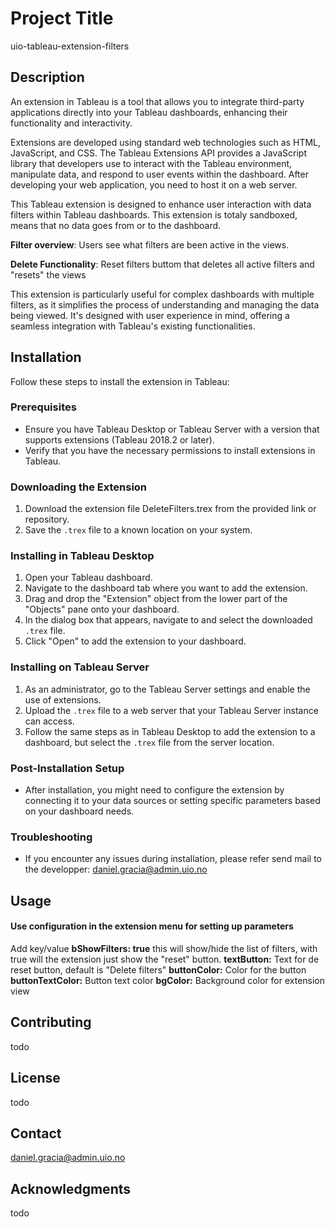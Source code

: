 # Project Title
uio-tableau-extension-filters

## Description

An extension in Tableau is a tool that allows you to integrate third-party applications directly into your Tableau dashboards, enhancing their functionality and interactivity. 

Extensions are developed using standard web technologies such as HTML, JavaScript, and CSS. The Tableau Extensions API provides a JavaScript library that developers use to interact with the Tableau environment, manipulate data, and respond to user events within the dashboard.
After developing your web application, you need to host it on a web server.


This Tableau extension is designed to enhance user interaction with data filters within Tableau dashboards.
This extension is totaly sandboxed, means that no data goes from or to the dashboard.

**Filter overview**: Users see what filters are been active in the views.

**Delete Functionality**: Reset filters buttom that deletes all active filters and "resets"  the views

This extension is particularly useful for complex dashboards with multiple filters, as it simplifies the process of understanding and managing the data being viewed. It's designed with user experience in mind, offering a seamless integration with Tableau's existing functionalities.

## Installation

Follow these steps to install the extension in Tableau:

### Prerequisites
- Ensure you have Tableau Desktop or Tableau Server with a version that supports extensions (Tableau 2018.2 or later).
- Verify that you have the necessary permissions to install extensions in Tableau.

### Downloading the Extension
1. Download the extension file DeleteFilters.trex from the provided link or repository.
2. Save the `.trex` file to a known location on your system.

### Installing in Tableau Desktop
1. Open your Tableau dashboard.
2. Navigate to the dashboard tab where you want to add the extension.
3. Drag and drop the "Extension" object from the lower part of the "Objects" pane onto your dashboard.
4. In the dialog box that appears, navigate to and select the downloaded `.trex` file.
5. Click "Open" to add the extension to your dashboard.

### Installing on Tableau Server
1. As an administrator, go to the Tableau Server settings and enable the use of extensions.
2. Upload the `.trex` file to a web server that your Tableau Server instance can access.
3. Follow the same steps as in Tableau Desktop to add the extension to a dashboard, but select the `.trex` file from the server location.

### Post-Installation Setup
- After installation, you might need to configure the extension by connecting it to your data sources or setting specific parameters based on your dashboard needs.

### Troubleshooting
- If you encounter any issues during installation, please refer send mail to the developper: daniel.gracia@admin.uio.no


## Usage
#### Use configuration in the extension menu for setting up parameters

Add key/value
**bShowFilters: true** this will show/hide the list of filters, with true will the extension just show the "reset" button.
**textButton:** Text for de reset button, default is "Delete filters"
**buttonColor:** Color for the button
**buttonTextColor:** Button text color
**bgColor:** Background color for extension view

## Contributing
todo

## License
todo

## Contact
daniel.gracia@admin.uio.no

## Acknowledgments
todo


